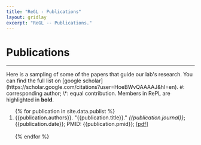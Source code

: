 ```yaml
---
title: "ReGL - Publications"
layout: gridlay
excerpt: "ReGL -- Publications."
---
```



# **Publications**
<hr>
Here is a sampling of some of the papers that guide our lab's research. You can find the full list on [google scholar](https://scholar.google.com/citations?user=HoeBWvQAAAAJ&hl=en). #: corresponding author; \*: equal contribution. Members in RePL are highlighted in <b>bold</b>.

<div class="wrapper row3">
  <div id="container">
    <div class="full_width clear">
      <ol>
        {% for publication in site.data.publist %}
          <li>
            {{publication.authors}}. "{{publication.title}}." <i>{{publication.journal}}</i>; {{publication.date}}; PMID: {{publication.pmid}}; <a href="{{publication.pdf}}">[pdf]</a>
          </li>
          <br>
        {% endfor %}
      </ol>
    </div>
  </div>
</div>
